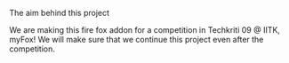 The aim behind this project

We are making this fire fox addon for a competition in Techkriti 09 @ IITK, myFox! We will make sure that we continue this project even after the competition.